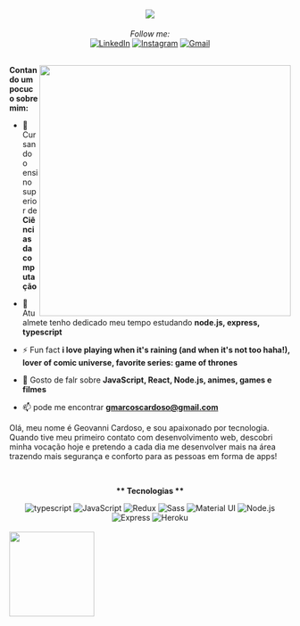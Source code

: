 

<h1 align="center">
    <img src="https://readme-typing-svg.herokuapp.com?font=Roboto+Slab&color=ff6e96&lines=Hello+there%2C+I'm+Geovanni+%F0%9F%91%8B">
</h1>
<div align="center">
<i>Follow me:</i><br>
<a href="https://www.linkedin.com/in/geovannicardoso" target="_blank"><img src="https://img.shields.io/badge/LinkedIn-%230077B5.svg?&style=flat-square&logo=linkedin&logoColor=white" alt="LinkedIn"><a>
<a href="https://www.instagram.com/geh.mac" target="_blank"><img src="https://img.shields.io/badge/Instagram-%23E4405F.svg?&style=flat-square&logo=instagram&logoColor=white" alt="Instagram"></a>
<a href="https://mail.google.com/mail/u/0/#inbox?compose=CllgCJvnJdSzPnMrCjsFvGMhhJWSKwGtFBMCJkmZGJMBdfHDfFPFWLWmhMRhrNzlNbMcLNzKDGq" target="_blank"><img src="https://img.shields.io/badge/-Gmail-D14836?style=flat-square&logo=Gmail&logoColor=white&link=mailto:gmarcoscardoso@gmail.com)](mailto:gmarcoscardoso@gmail.com" alt="Gmail"></a>
</div>

<br/>
<div>
<img align="right"  width="450px" margin="2" src="https://cdn.dribbble.com/users/1235346/screenshots/3252385/job.gif" />

**Contando um pocuco sobre mim:**

- 🔭 Cursando o ensino superior de **Ciências da computação**

- 🌱 Atualmete tenho dedicado meu tempo estudando **node.js, express, typescript**

- ⚡ Fun fact **i love playing when it's raining (and when it's not too haha!), lover of comic universe, favorite series: game of thrones**

- 💬 Gosto de falr sobre **JavaScript, React, Node.js, animes, games e filmes**

- 📫 pode me encontrar **gmarcoscardoso@gmail.com**

Olá, meu nome é Geovanni
Cardoso, e sou apaixonado por
tecnologia. Quando tive meu
primeiro contato com
desenvolvimento web, descobri
minha vocação hoje e pretendo a
cada dia me desenvolver mais na
área trazendo mais segurança e
conforto para as pessoas em
forma de apps!

</div>
<br/>

<div align="center">
  <p><strong>** Tecnologias **</strong></p>
  <img src="https://img.shields.io/badge/TypeScript-007ACC?style=for-the-badge&logo=typescript&logoColor=white" alt="typescript" >
  <img src="https://img.shields.io/badge/JavaScript-F7DF1E?style=for-the-badge&logo=javascript&logoColor=black" alt="JavaScript"/>
  <img src="https://img.shields.io/badge/Redux-593D88?style=for-the-badge&logo=redux&logoColor=white" alt="Redux" >
  <img src="https://img.shields.io/badge/Sass-CC6699?style=for-the-badge&logo=sass&logoColor=white" alt="Sass" />
  <img src="https://img.shields.io/badge/Material--UI-0081CB?style=for-the-badge&logo=material-ui&logoColor=white" alt="Material UI" />
  <img src="https://img.shields.io/badge/Node.js-43853D?style=for-the-badge&logo=node.js&logoColor=white" alt="Node.js" />
  <img src="https://img.shields.io/badge/Express.js-404D59?style=for-the-badge" alt="Express" />
  <img src="https://img.shields.io/badge/Heroku-430098?style=for-the-badge&logo=heroku&logoColor=white" alt="Heroku" />
</div>

<br/>


 <div>
  <img height="152em" src="https://github-readme-stats.vercel.app/api/top-langs/?username=gehmac&langs_count=10&theme=dracula&layout=compact"/>
<div>
